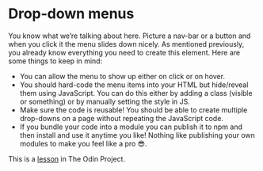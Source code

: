 # Drop-down menus

You know what we’re talking about here. Picture a nav-bar or a button and when you click it the menu slides down nicely. As mentioned previously, you already know everything you need to create this element. Here are some things to keep in mind:

- You can allow the menu to show up either on click or on hover.
- You should hard-code the menu items into your HTML but hide/reveal them using JavaScript. You can do this either by adding a class (visible or something) or by manually setting the style in JS.
- Make sure the code is reusable! You should be able to create multiple drop-downs on a page without repeating the JavaScript code.
- If you bundle your code into a module you can publish it to npm and then install and use it anytime you like! Nothing like publishing your own modules to make you feel like a pro 😎.

This is a [lesson](https://www.theodinproject.com/lessons/node-path-javascript-dynamic-user-interface-interactions#drop-down-menus) in The Odin Project.
